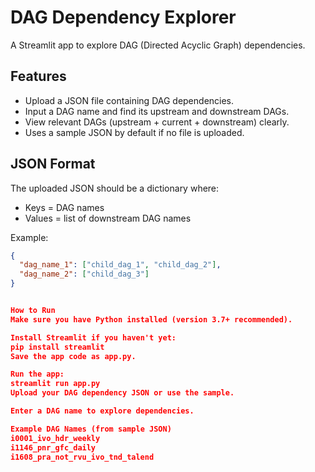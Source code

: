 # DAG Dependency Explorer

A Streamlit app to explore DAG (Directed Acyclic Graph) dependencies.

## Features

- Upload a JSON file containing DAG dependencies.
- Input a DAG name and find its upstream and downstream DAGs.
- View relevant DAGs (upstream + current + downstream) clearly.
- Uses a sample JSON by default if no file is uploaded.

## JSON Format

The uploaded JSON should be a dictionary where:

- Keys = DAG names
- Values = list of downstream DAG names

Example:

```json
{
  "dag_name_1": ["child_dag_1", "child_dag_2"],
  "dag_name_2": ["child_dag_3"]
}


How to Run
Make sure you have Python installed (version 3.7+ recommended).

Install Streamlit if you haven't yet:
pip install streamlit
Save the app code as app.py.

Run the app:
streamlit run app.py
Upload your DAG dependency JSON or use the sample.

Enter a DAG name to explore dependencies.

Example DAG Names (from sample JSON)
i0001_ivo_hdr_weekly
i1146_pnr_gfc_daily
i1608_pra_not_rvu_ivo_tnd_talend
